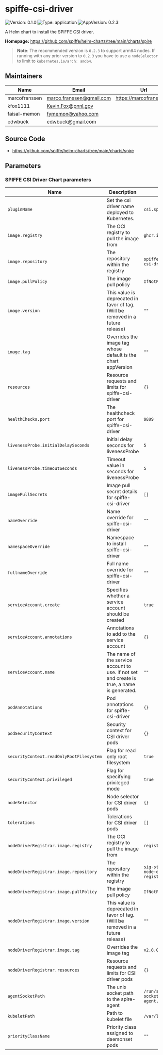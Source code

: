 # spiffe-csi-driver

<!-- This README.md is generated. Please edit README.md.gotmpl -->

![Version: 0.1.0](https://img.shields.io/badge/Version-0.1.0-informational?style=flat-square) ![Type: application](https://img.shields.io/badge/Type-application-informational?style=flat-square) ![AppVersion: 0.2.3](https://img.shields.io/badge/AppVersion-0.2.3-informational?style=flat-square)

A Helm chart to install the SPIFFE CSI driver.

**Homepage:** <https://github.com/spiffe/helm-charts/tree/main/charts/spire>

> **Note**: The recommended version is `0.2.3` to support arm64 nodes. If running with any
> prior version to `0.2.3` you have to use a `nodeSelector` to limit to `kubernetes.io/arch: amd64`.

## Maintainers

| Name | Email | Url |
| ---- | ------ | --- |
| marcofranssen | <marco.franssen@gmail.com> | <https://marcofranssen.nl> |
| kfox1111 | <Kevin.Fox@pnnl.gov> |  |
| faisal-memon | <fymemon@yahoo.com> |  |
| edwbuck | <edwbuck@gmail.com> |  |

## Source Code

* <https://github.com/spiffe/helm-charts/tree/main/charts/spire>

## Parameters

### SPIFFE CSI Driver Chart parameters
| Name                                     | Description                                                                                 | Value                                       |
| ---------------------------------------- | ------------------------------------------------------------------------------------------- | ------------------------------------------- |
| `pluginName`                             | Set the csi driver name deployed to Kubernetes.                                             | `csi.spiffe.io`                             |
| `image.registry`                         | The OCI registry to pull the image from                                                     | `ghcr.io`                                   |
| `image.repository`                       | The repository within the registry                                                          | `spiffe/spiffe-csi-driver`                  |
| `image.pullPolicy`                       | The image pull policy                                                                       | `IfNotPresent`                              |
| `image.version`                          | This value is deprecated in favor of tag. (Will be removed in a future release)             | `""`                                        |
| `image.tag`                              | Overrides the image tag whose default is the chart appVersion                               | `""`                                        |
| `resources`                              | Resource requests and limits for spiffe-csi-driver                                          | `{}`                                        |
| `healthChecks.port`                      | The healthcheck port for spiffe-csi-driver                                                  | `9809`                                      |
| `livenessProbe.initialDelaySeconds`      | Initial delay seconds for livenessProbe                                                     | `5`                                         |
| `livenessProbe.timeoutSeconds`           | Timeout value in seconds for livenessProbe                                                  | `5`                                         |
| `imagePullSecrets`                       | Image pull secret details for spiffe-csi-driver                                             | `[]`                                        |
| `nameOverride`                           | Name override for spiffe-csi-driver                                                         | `""`                                        |
| `namespaceOverride`                      | Namespace to install spiffe-csi-driver                                                      | `""`                                        |
| `fullnameOverride`                       | Full name override for spiffe-csi-driver                                                    | `""`                                        |
| `serviceAccount.create`                  | Specifies whether a service account should be created                                       | `true`                                      |
| `serviceAccount.annotations`             | Annotations to add to the service account                                                   | `{}`                                        |
| `serviceAccount.name`                    | The name of the service account to use. If not set and create is true, a name is generated. | `""`                                        |
| `podAnnotations`                         | Pod annotations for spiffe-csi-driver                                                       | `{}`                                        |
| `podSecurityContext`                     | Security context for CSI driver pods                                                        | `{}`                                        |
| `securityContext.readOnlyRootFilesystem` | Flag for read only root filesystem                                                          | `true`                                      |
| `securityContext.privileged`             | Flag for specifying privileged mode                                                         | `true`                                      |
| `nodeSelector`                           | Node selector for CSI driver pods                                                           | `{}`                                        |
| `tolerations`                            | Tolerations for CSI driver pods                                                             | `[]`                                        |
| `nodeDriverRegistrar.image.registry`     | The OCI registry to pull the image from                                                     | `registry.k8s.io`                           |
| `nodeDriverRegistrar.image.repository`   | The repository within the registry                                                          | `sig-storage/csi-node-driver-registrar`     |
| `nodeDriverRegistrar.image.pullPolicy`   | The image pull policy                                                                       | `IfNotPresent`                              |
| `nodeDriverRegistrar.image.version`      | This value is deprecated in favor of tag. (Will be removed in a future release)             | `""`                                        |
| `nodeDriverRegistrar.image.tag`          | Overrides the image tag                                                                     | `v2.8.0`                                    |
| `nodeDriverRegistrar.resources`          | Resource requests and limits for CSI driver pods                                            | `{}`                                        |
| `agentSocketPath`                        | The unix socket path to the spire-agent                                                     | `/run/spire/agent-sockets/spire-agent.sock` |
| `kubeletPath`                            | Path to kubelet file                                                                        | `/var/lib/kubelet`                          |
| `priorityClassName`                      | Priority class assigned to daemonset pods                                                   | `""`                                        |
